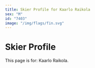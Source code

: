 ```yaml
---
title: Skier Profile for Kaarlo Raikola
sex: "M"
id: "7403"
image: "/img/flags/fin.svg" 
---
```


# Skier Profile

This page is for: Kaarlo Raikola.
    